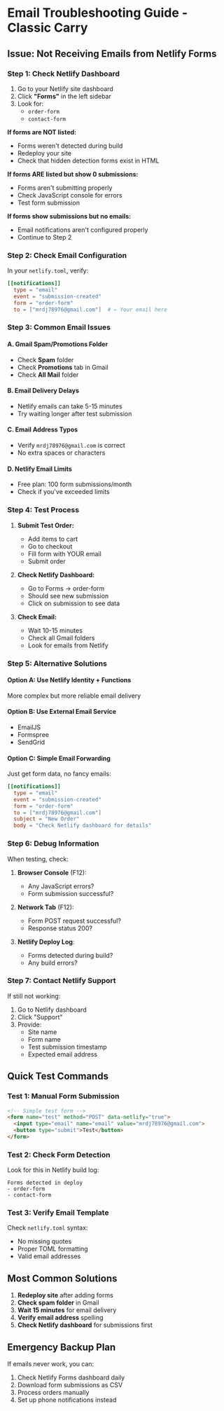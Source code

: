 # Email Troubleshooting Guide - Classic Carry

## **Issue: Not Receiving Emails from Netlify Forms**

### **Step 1: Check Netlify Dashboard**

1. Go to your Netlify site dashboard
2. Click **"Forms"** in the left sidebar
3. Look for:
   - `order-form`
   - `contact-form`

**If forms are NOT listed:**
- Forms weren't detected during build
- Redeploy your site
- Check that hidden detection forms exist in HTML

**If forms ARE listed but show 0 submissions:**
- Forms aren't submitting properly
- Check JavaScript console for errors
- Test form submission

**If forms show submissions but no emails:**
- Email notifications aren't configured properly
- Continue to Step 2

### **Step 2: Check Email Configuration**

In your `netlify.toml`, verify:

```toml
[[notifications]]
  type = "email"
  event = "submission-created"
  form = "order-form"
  to = ["mrdj78976@gmail.com"]  # ← Your email here
```

### **Step 3: Common Email Issues**

#### **A. Gmail Spam/Promotions Folder**
- Check **Spam** folder
- Check **Promotions** tab in Gmail
- Check **All Mail** folder

#### **B. Email Delivery Delays**
- Netlify emails can take 5-15 minutes
- Try waiting longer after test submission

#### **C. Email Address Typos**
- Verify `mrdj78976@gmail.com` is correct
- No extra spaces or characters

#### **D. Netlify Email Limits**
- Free plan: 100 form submissions/month
- Check if you've exceeded limits

### **Step 4: Test Process**

1. **Submit Test Order:**
   - Add items to cart
   - Go to checkout
   - Fill form with YOUR email
   - Submit order

2. **Check Netlify Dashboard:**
   - Go to Forms → order-form
   - Should see new submission
   - Click on submission to see data

3. **Check Email:**
   - Wait 10-15 minutes
   - Check all Gmail folders
   - Look for emails from Netlify

### **Step 5: Alternative Solutions**

#### **Option A: Use Netlify Identity + Functions**
More complex but more reliable email delivery

#### **Option B: Use External Email Service**
- EmailJS
- Formspree
- SendGrid

#### **Option C: Simple Email Forwarding**
Just get form data, no fancy emails:

```toml
[[notifications]]
  type = "email"
  event = "submission-created"
  form = "order-form"
  to = ["mrdj78976@gmail.com"]
  subject = "New Order"
  body = "Check Netlify dashboard for details"
```

### **Step 6: Debug Information**

When testing, check:

1. **Browser Console** (F12):
   - Any JavaScript errors?
   - Form submission successful?

2. **Network Tab** (F12):
   - Form POST request successful?
   - Response status 200?

3. **Netlify Deploy Log**:
   - Forms detected during build?
   - Any build errors?

### **Step 7: Contact Netlify Support**

If still not working:
1. Go to Netlify dashboard
2. Click "Support" 
3. Provide:
   - Site name
   - Form name
   - Test submission timestamp
   - Expected email address

## **Quick Test Commands**

### **Test 1: Manual Form Submission**
```html
<!-- Simple test form -->
<form name="test" method="POST" data-netlify="true">
  <input type="email" name="email" value="mrdj78976@gmail.com">
  <button type="submit">Test</button>
</form>
```

### **Test 2: Check Form Detection**
Look for this in Netlify build log:
```
Forms detected in deploy
- order-form
- contact-form
```

### **Test 3: Verify Email Template**
Check `netlify.toml` syntax:
- No missing quotes
- Proper TOML formatting
- Valid email addresses

## **Most Common Solutions**

1. **Redeploy site** after adding forms
2. **Check spam folder** in Gmail
3. **Wait 15 minutes** for email delivery
4. **Verify email address** spelling
5. **Check Netlify dashboard** for submissions first

## **Emergency Backup Plan**

If emails never work, you can:
1. Check Netlify Forms dashboard daily
2. Download form submissions as CSV
3. Process orders manually
4. Set up phone notifications instead